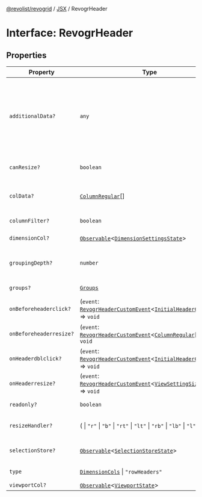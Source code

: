 [@revolist/revogrid](README.md) / [JSX](Namespace.JSX.md) / RevogrHeader

# Interface: RevogrHeader

## Properties

| Property | Type | Description | Defined in |
| ------ | ------ | ------ | ------ |
| `additionalData?` | `any` | Extra properties to pass into header renderer, such as vue or react components to handle parent | [src/components.d.ts:1739](https://github.com/revolist/revogrid/blob/a649ddca5a4a20f5f68ee92610066873d77a049a/src/components.d.ts#L1739) |
| `canResize?` | `boolean` | If columns can be resized | [src/components.d.ts:1743](https://github.com/revolist/revogrid/blob/a649ddca5a4a20f5f68ee92610066873d77a049a/src/components.d.ts#L1743) |
| `colData?` | [`ColumnRegular`](Interface.ColumnRegular.md)[] | Columns - defines an array of grid columns. | [src/components.d.ts:1747](https://github.com/revolist/revogrid/blob/a649ddca5a4a20f5f68ee92610066873d77a049a/src/components.d.ts#L1747) |
| `columnFilter?` | `boolean` | Column filter | [src/components.d.ts:1751](https://github.com/revolist/revogrid/blob/a649ddca5a4a20f5f68ee92610066873d77a049a/src/components.d.ts#L1751) |
| `dimensionCol?` | [`Observable`](TypeAlias.Observable.md)\<[`DimensionSettingsState`](Interface.DimensionSettingsState.md)\> | Dimension settings X | [src/components.d.ts:1755](https://github.com/revolist/revogrid/blob/a649ddca5a4a20f5f68ee92610066873d77a049a/src/components.d.ts#L1755) |
| `groupingDepth?` | `number` | Grouping depth, how many levels of grouping | [src/components.d.ts:1759](https://github.com/revolist/revogrid/blob/a649ddca5a4a20f5f68ee92610066873d77a049a/src/components.d.ts#L1759) |
| `groups?` | [`Groups`](TypeAlias.Groups.md) | Column groups | [src/components.d.ts:1763](https://github.com/revolist/revogrid/blob/a649ddca5a4a20f5f68ee92610066873d77a049a/src/components.d.ts#L1763) |
| `onBeforeheaderclick?` | (`event`: [`RevogrHeaderCustomEvent`](Interface.RevogrHeaderCustomEvent.md)\<[`InitialHeaderClick`](TypeAlias.InitialHeaderClick.md)\>) => `void` | On initial header click | [src/components.d.ts:1767](https://github.com/revolist/revogrid/blob/a649ddca5a4a20f5f68ee92610066873d77a049a/src/components.d.ts#L1767) |
| `onBeforeheaderresize?` | (`event`: [`RevogrHeaderCustomEvent`](Interface.RevogrHeaderCustomEvent.md)\<[`ColumnRegular`](Interface.ColumnRegular.md)[]\>) => `void` | On before header resize | [src/components.d.ts:1771](https://github.com/revolist/revogrid/blob/a649ddca5a4a20f5f68ee92610066873d77a049a/src/components.d.ts#L1771) |
| `onHeaderdblclick?` | (`event`: [`RevogrHeaderCustomEvent`](Interface.RevogrHeaderCustomEvent.md)\<[`InitialHeaderClick`](TypeAlias.InitialHeaderClick.md)\>) => `void` | On header double click | [src/components.d.ts:1775](https://github.com/revolist/revogrid/blob/a649ddca5a4a20f5f68ee92610066873d77a049a/src/components.d.ts#L1775) |
| `onHeaderresize?` | (`event`: [`RevogrHeaderCustomEvent`](Interface.RevogrHeaderCustomEvent.md)\<[`ViewSettingSizeProp`](TypeAlias.ViewSettingSizeProp.md)\>) => `void` | On header resize | [src/components.d.ts:1779](https://github.com/revolist/revogrid/blob/a649ddca5a4a20f5f68ee92610066873d77a049a/src/components.d.ts#L1779) |
| `readonly?` | `boolean` | Readonly mode | [src/components.d.ts:1783](https://github.com/revolist/revogrid/blob/a649ddca5a4a20f5f68ee92610066873d77a049a/src/components.d.ts#L1783) |
| `resizeHandler?` | ( \| `"r"` \| `"b"` \| `"rt"` \| `"lt"` \| `"rb"` \| `"lb"` \| `"l"` \| `"t"`)[] | Defines resize position | [src/components.d.ts:1787](https://github.com/revolist/revogrid/blob/a649ddca5a4a20f5f68ee92610066873d77a049a/src/components.d.ts#L1787) |
| `selectionStore?` | [`Observable`](TypeAlias.Observable.md)\<[`SelectionStoreState`](TypeAlias.SelectionStoreState.md)\> | Selection, range, focus | [src/components.d.ts:1791](https://github.com/revolist/revogrid/blob/a649ddca5a4a20f5f68ee92610066873d77a049a/src/components.d.ts#L1791) |
| `type` | [`DimensionCols`](TypeAlias.DimensionCols.md) \| `"rowHeaders"` | Column type | [src/components.d.ts:1795](https://github.com/revolist/revogrid/blob/a649ddca5a4a20f5f68ee92610066873d77a049a/src/components.d.ts#L1795) |
| `viewportCol?` | [`Observable`](TypeAlias.Observable.md)\<[`ViewportState`](Interface.ViewportState.md)\> | Viewport X | [src/components.d.ts:1799](https://github.com/revolist/revogrid/blob/a649ddca5a4a20f5f68ee92610066873d77a049a/src/components.d.ts#L1799) |
